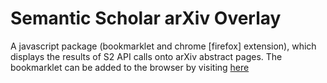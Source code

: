 # Semantic Scholar arXiv Overlay

A javascript package (bookmarklet and chrome [firefox] extension), which
displays the results of S2 API calls onto arXiv abstract pages. The bookmarklet
can be added to the browser by visiting
[here](https://mattbierbaum.github.io/semantic-scholar-arxiv-overlay/static/bookmarklet.html)
